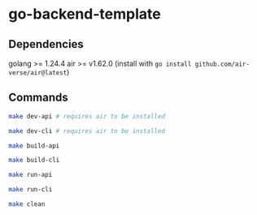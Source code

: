 # go-backend-template

## Dependencies

golang >= 1.24.4
air >= v1.62.0 (install with `go install github.com/air-verse/air@latest`)

## Commands

```sh
make dev-api # requires air to be installed

make dev-cli # requires air to be installed

make build-api

make build-cli

make run-api

make run-cli

make clean
```
